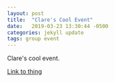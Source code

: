 ```yaml
---
layout: post
title:  "Clare's Cool Event"
date:   2019-03-23 13:30:44 -0500
categories: jekyll update
tags: group event
---
```


Clare's cool event.

[Link to thing](http://google.com)